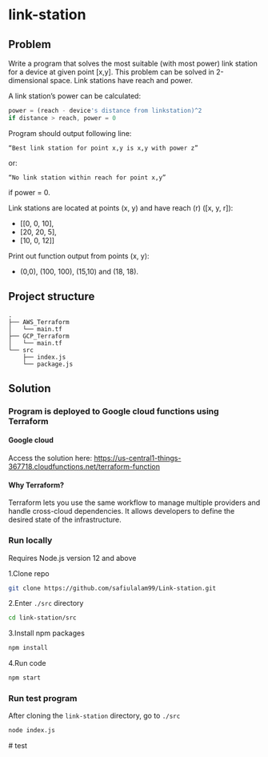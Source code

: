 # link-station

## Problem

Write a program that solves the most suitable (with most power) link station for a device at given point [x,y].
This problem can be solved in 2-dimensional space. Link stations have reach and power.

A link station’s power can be calculated:

```javascript
power = (reach - device's distance from linkstation)^2
if distance > reach, power = 0
```

Program should output following line:

```
“Best link station for point x,y is x,y with power z”
```

or:

```
“No link station within reach for point x,y”
```

if power = 0.

Link stations are located at points (x, y) and have reach (r) ([x, y, r]):

- [[0, 0, 10],
- [20, 20, 5],
- [10, 0, 12]]

Print out function output from points (x, y):

- (0,0), (100, 100), (15,10) and (18, 18).

## Project structure

```
.
├── AWS_Terraform
│   └── main.tf
├── GCP_Terraform
│   └── main.tf
└── src
    ├── index.js
    └── package.js
```

## Solution

### Program is deployed to Google cloud functions using Terraform

#### Google cloud

Access the solution here:
https://us-central1-things-367718.cloudfunctions.net/terraform-function

#### Why Terraform?

Terraform lets you use the same workflow to manage multiple providers and handle cross-cloud dependencies.
It allows developers to define the desired state of the infrastructure.

### Run locally

Requires Node.js version 12 and above

1.Clone repo

```sh
git clone https://github.com/safiulalam99/Link-station.git
```

2.Enter `./src` directory

```sh
cd link-station/src
```

3.Install npm packages

```sh
npm install
```

4.Run code

```sh
npm start
```

### Run test program

After cloning the `link-station` directory, go to `./src`

```sh
node index.js
```
#   t e s t  
 